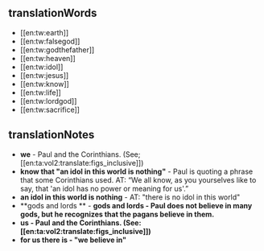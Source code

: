 ## translationWords

* [[en:tw:earth]]
* [[en:tw:falsegod]]
* [[en:tw:godthefather]]
* [[en:tw:heaven]]
* [[en:tw:idol]]
* [[en:tw:jesus]]
* [[en:tw:know]]
* [[en:tw:life]]
* [[en:tw:lordgod]]
* [[en:tw:sacrifice]]

## translationNotes

* **we** - Paul and the Corinthians. (See; [[en:ta:vol2:translate:figs_inclusive]])
* **know that "an idol in this world is nothing"** - Paul is quoting a phrase that some Corinthians used. AT: “We all know, as you yourselves like to say, that 'an idol has no power or meaning for us'.”
* **an idol in this world is nothing** - AT: "there is no idol in this world"
* **gods and lords ** - <b>gods and lords <b>- Paul does not believe in many gods, but he recognizes that the pagans believe in them.
* **us** - Paul and the Corinthians. (See: [[en:ta:vol2:translate:figs_inclusive]])
* **for us there is** - "we believe in"
